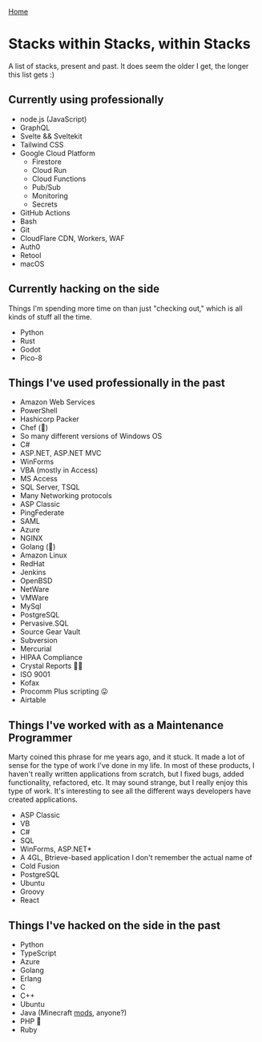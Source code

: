 [Home](./README.md)

# Stacks within Stacks, within Stacks

A list of stacks, present and past. It does seem the older I get, the longer this list gets :)

## Currently using professionally

- node.js (JavaScript)
- GraphQL
- Svelte && Sveltekit
- Tailwind CSS
- Google Cloud Platform
  - Firestore
  - Cloud Run
  - Cloud Functions
  - Pub/Sub
  - Monitoring
  - Secrets
- GitHub Actions
- Bash
- Git
- CloudFlare CDN, Workers, WAF
- Auth0
- Retool
- macOS

## Currently hacking on the side

Things I'm spending more time on than just "checking out," which is all kinds of stuff all the time.

- Python
- Rust
- Godot
- Pico-8

## Things I've used professionally in the past

- Amazon Web Services
- PowerShell
- Hashicorp Packer
- Chef (🤏)
- So many different versions of Windows OS
- C#
- ASP.NET, ASP.NET MVC
- WinForms
- VBA (mostly in Access)
- MS Access
- SQL Server, TSQL
- Many Networking protocols
- ASP Classic
- PingFederate
- SAML
- Azure
- NGINX
- Golang (🤏)
- Amazon Linux
- RedHat
- Jenkins
- OpenBSD
- NetWare
- VMWare
- MySql
- PostgreSQL
- Pervasive.SQL
- Source Gear Vault
- Subversion
- Mercurial
- HIPAA Compliance
- Crystal Reports 🤢🤮
- ISO 9001
- Kofax
- Procomm Plus scripting 😛
- Airtable

## Things I've worked with as a Maintenance Programmer

Marty coined this phrase for me years ago, and it stuck. It made a lot of sense for the type of work I've done in my life. 
In most of these products, I haven't really written applications from scratch, but I fixed bugs, added functionality, refactored, etc. 
It may sound strange, but I really enjoy this type of work. It's interesting to see all the different ways developers have created applications.

- ASP Classic
- VB
- C#
- SQL
- WinForms, ASP.NET*
- A 4GL, Btrieve-based application I don't remember the actual name of
- Cold Fusion
- PostgreSQL
- Ubuntu
- Groovy
- React


## Things I've hacked on the side in the past

- Python
- TypeScript
- Azure
- Golang
- Erlang
- C
- C++
- Ubuntu
- Java (Minecraft [mods](https://github.com/brettski/Stonecraft-Mod), anyone?)
- PHP 🤢
- Ruby
